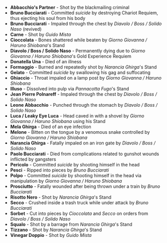 - **Abbacchio's Partner** - Shot by the blackmailing criminal
- **Bruno Bucciarati** - Committed *suicide* by destroying Chariot Requiem, thus ejecting his soul from his body
- **Bruno Bucciarati** - Impaled through the chest by _Diavolo / Boss / Solido Naso_ (revived)
- **Carne** - Shot by _Guido Mista_
- **Cioccolata** - Bones shattered while beaten by _Giorno Giovanna / Haruno Shiobana_'s Stand
- **Diavolo / Boss / Solido Naso** - Permanently dying due to _Giorno Giovanna / Haruno Shiobana_'s Gold Experience Requiem
- **Donatella Una** - Died of an illness
- **Formaggio** - Burned and repeatedly shot by _Narancia Ghirga_'s Stand
- **Gelato** - Committed _suicide_ by swallowing his gag and suffocating
- **Ghiaccio** - Throat impaled on a lamp post by _Giorno Giovanna / Haruno Shiobana_
- **Illuso** - Dissolved into pulp via _Pannacotta Fugo_'s Stand
- **Jean Pierre Polnareff** - Impaled through the chest by _Diavolo / Boss / Solido Naso_
- **Leone Abbacchio** - Punched through the stomach by _Diavolo / Boss / Solido Naso_
- **Luca / Leaky Eye Luca** - Head caved in with a shovel by _Giorno Giovanna / Haruno Shiobana_ using his Stand
- **Mela Ghirga** - Died of an eye infection
- **Melone** - Bitten on the tongue by a venomous snake controlled by *Giorno Giovanna / Haruno Shiobana*
- **Narancia Ghirga** - Fatally impaled on an iron gate by _Diavolo / Boss / Solido Naso_
- **Paolo Bucciarati** - Died from complications related to gunshot wounds inflicted by gangsters
- **Pericolo** - Committed _suicide_ by shooting himself in the head
- **Pesci** - Ripped into pieces by _Bruno Bucciarati_
- **Polpo** - Committed _suicide_ by shooting himself in the head via manipulation by *Giorno Giovanna / Haruno Shiobana*
- **Prosciutto** - Fatally wounded after being thrown under a train by _Bruno Bucciarati_
- **Risotto Nero** - Shot by _Narancia Ghirga_'s Stand
- **Secco** - Crushed inside a trash truck while under attack by _Bruno Bucciarati_
- **Sorbet** - Cut into pieces by _Cioccolata_ and _Secco_ on orders from *Diavolo / Boss / Solido Naso*
- **Squalo** - Shot by a barrage from _Narancia Ghirga_'s Stand
- **Tizzano** - Shot by _Narancia Ghirga_'s Stand
- **Vinegar Doppio** - Shot by _Guido Mista_